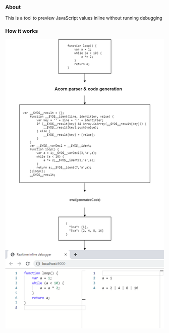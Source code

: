 ### About
This is a tool to preview JavaScript values inline without running debugging

### How it works
![description](./how-it-works.png)
